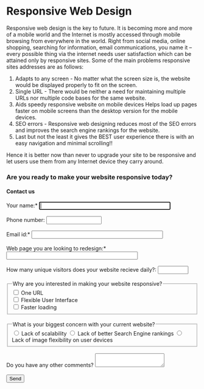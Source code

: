 <html lang="en">
<head>
  <meta charset="utf-8">
  <title>Responsive Web Design</title>
</head>
<body>
<h1>Responsive Web Design</h1>
Responsive web design is the key to future. It is becoming more and more of a mobile world and the Internet 
is mostly accessed through mobile browsing from everywhere in the world. Right from social media, online shopping, 
searching for information, email communications, you name it – every possible thing via the internet needs user 
satisfaction which can be attained only by responsive sites. 
Some of the main problems responsive sites addresses are as follows:
<ol  type="1">
<li>Adapts to any screen - No matter what the screen size is, the website would
  be displayed properly to fit on the screen.</li>
<li>Single URL - There would be neither a need for maintaining multiple URLs nor
  multiple code bases for the same website.</li>
<li>Aids speedy responsive website on mobile devices
Helps load up pages faster on mobile screens than the desktop version for the mobile devices.</li>
<li>SEO errors - Responsive web designing reduces most of the SEO errors and improves the search engine
  rankings for the website.</li>
<li>Last but not the least it gives the BEST user experience there is with an easy navigation and minimal scrolling!!</li>
</ol>
Hence it is better now than never to upgrade your site to be responsive and let users use them from any 
Internet device they carry around.

<h3> Are you ready to make your website responsive today?</h3>
<h4> Contact us</h4>

<form>
  <label>Your name:*
    <input type="text" name="name" size="40" autofocus required>
  </label>
  <br>
  <br>
  <label>Phone number:
    <input type="tel" name="phonenumber" size="15">
  </label>
  <br>
  <br>
  <label>Email id:*
    <input type="email" name="email" size="40" pattern="[a-z0-9._%+-]+@[a-z0-9.-]+\.[a-z]{2,3}$" title="characters@characters.domain" required>
  </label>
  <br>
  <br>
  <label>Web page you are looking to redesign:*
    <input type="url" name="webpage" size="40" required>
  </label>
  <br>
  <br>
  <label>
    How many unique visitors does your website recieve daily?:
    <input type="number" name="NoofVisitors" min="1" max="10000" size="6" required>
  </label>
  <br>
  <br>
  <fieldset>
    <legend>Why are you interested in making your website responsive?</legend>
    <label>
      <input type="checkbox" name="WhyRWD" value="OneURL">
      One URL
    </label>
    <br>
    <label>
      <input type="checkbox" name="WhyRWD" value="Flex">
      Flexible User Interface
    </label>
    <br>
    <label>
      <input type="checkbox" name="WhyRWD" value="Fast">
      Faster loading
    </label>
  </fieldset>
 <br>
  <fieldset>
    <legend>What is your biggest concern with your current website?</legend>
    <label>
      <input type="radio" name="concern" value="Scalability" required>
      Lack of scalability
    </label>
    <label>
      <input type="radio" name="concern" value="SEO" required>
      Lack of better Search Engine rankings
    </label>
    <label>
      <input type="radio" name="concern" value="UI" required>
      Lack of image flexibility on user devices
    </label>
  </fieldset>
  <br>
  <label>Do you have any other comments?
    <textarea name="comments"></textarea>
  </label>
<br>
<br>
  <input type="submit" name="submit" width="48" height="48" value="Send">
</form>
</body>
</html>
